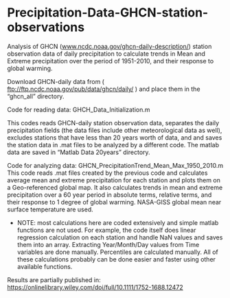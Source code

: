 # Precipitation-Data-GHCN-station-observations

Analysis of GHCN (www.ncdc.noaa.gov/ghcn-daily-description/) station observation data of daily precipitation to calculate trends in Mean and Extreme precipitation over the period of 1951-2010, and their response to global warming.

Download GHCN-daily data from ( ftp://ftp.ncdc.noaa.gov/pub/data/ghcn/daily/ ) and place them in the “ghcn_all” directory.

Code for reading data: GHCH_Data_Initialization.m 

This codes reads GHCN-daily station observation data, separates the daily precipitation fields (the data files include other meteorological data as well), excludes stations that have less than 20 years worth of data, and and saves the station data in .mat files to be analyzed by a different code. The matlab data are saved in “Matlab Data 20years” directory.


Code for analyzing data: GHCN_PrecipitationTrend_Mean_Max_1950_2010.m
This code reads .mat files created by the previous code and calculates average mean and extreme precipitation for each station and plots them on a Geo-referenced global map. It also calculates trends in mean and extreme precipitation over a 60 year period in absolute terms, relative terms, and their response to 1 degree of global warming. NASA-GISS global mean near surface temperature are used.

* NOTE: most calculations here are coded extensively and simple matlab functions are not used. For example, the code itself does linear regression calculation on each station and handle NaN values and saves them into an array. Extracting Year/Month/Day values from Time variables are done manually. Percentiles are calculated manually. All of these calculations probably can be done easier and faster using other available functions.


Results are partially published in: https://onlinelibrary.wiley.com/doi/full/10.1111/1752-1688.12472


